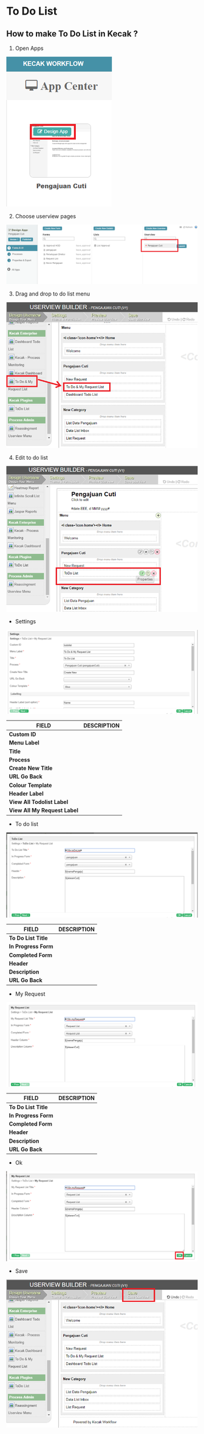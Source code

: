 # To Do List

## How to make To Do List in Kecak ?

1. Open Apps

<img src="https://raw.githubusercontent.com/kinnara-digital-studio/kecak-workflow/master/docs/assets/todolist_designapp.png" alt="todolist_designapp" />


2. Choose userview pages

<img src="https://raw.githubusercontent.com/kinnara-digital-studio/kecak-workflow/master/docs/assets/todolist_userview.png" alt="" />


3. Drag and drop to do list menu

<img src="https://raw.githubusercontent.com/kinnara-digital-studio/kecak-workflow/master/docs/assets/todolist_userviewBuilder.png" alt="" />

4. Edit to do list

<img src="https://raw.githubusercontent.com/kinnara-digital-studio/kecak-workflow/master/docs/assets/todolist_edit.png" alt="" />

- Settings

<img src="https://raw.githubusercontent.com/kinnara-digital-studio/kecak-workflow/master/docs/assets/todolist_settings.png" alt="" />

|           FIELD          |                   DESCRIPTION                       |
|--------------------------|------------------------------------------------------------|
|**Custom ID**                   ||
|**Menu Label**             ||
|**Title**                   ||
|**Process**             ||
|**Create New Title**                   ||
|**URL Go Back**             ||
|**Colour Template**                   ||
|**Header Label**             ||
|**View All Todolist Label**                   ||
|**View All My Request Label**             ||


- To do list

<img src="https://raw.githubusercontent.com/kinnara-digital-studio/kecak-workflow/master/docs/assets/todolist_settingsTodolist.png" alt="" />

|           FIELD          |                   DESCRIPTION                       |
|--------------------------|------------------------------------------------------------|
|**To Do List Title**                   ||
|**In Progress Form**                   ||
|**Completed Form**                   ||
|**Header**                   ||
|**Description**                   ||
|**URL Go Back**                   ||

- My Request

<img src="https://raw.githubusercontent.com/kinnara-digital-studio/kecak-workflow/master/docs/assets/todolist_settingsMyrequest.png" alt="" />

|           FIELD          |                   DESCRIPTION                       |
|--------------------------|------------------------------------------------------------|
|**To Do List Title**                   ||
|**In Progress Form**                   ||
|**Completed Form**                   ||
|**Header**                   ||
|**Description**                   ||
|**URL Go Back**                   ||


- Ok

<img src="https://raw.githubusercontent.com/kinnara-digital-studio/kecak-workflow/master/docs/assets/todolist_settingsOk.png" alt="" />

- Save

<img src="https://raw.githubusercontent.com/kinnara-digital-studio/kecak-workflow/master/docs/assets/todolist_save.png" alt="" />

